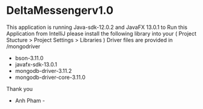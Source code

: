 # DeltaMessengerv1.0
This application is running Java-sdk-12.0.2 and JavaFX 13.0.1
to Run this Application from IntelliJ 
please install the following library into your ( Project Stucture > Project Settings > Libraries )
Driver files are provided in /mongodriver
+ bson-3.11.0
+ javafx-sdk-13.0.1
+ mongodb-driver-3.11.2
+ mongodb-driver-core-3.11.0

Thank you
- Anh Pham -
